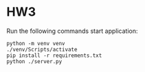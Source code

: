# HW3
Run the following commands start application:
```
python -m venv venv
./venv/Scripts/activate
pip install -r requirements.txt
python ./server.py
```
